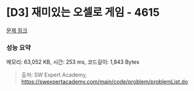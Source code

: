 # [D3] 재미있는 오셀로 게임 - 4615 

[문제 링크](https://swexpertacademy.com/main/code/problem/problemDetail.do?contestProbId=AWQmA4uK8ygDFAXj) 

### 성능 요약

메모리: 63,052 KB, 시간: 253 ms, 코드길이: 1,843 Bytes



> 출처: SW Expert Academy, https://swexpertacademy.com/main/code/problem/problemList.do